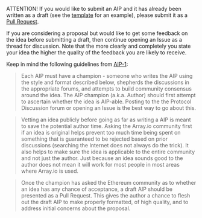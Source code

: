 
ATTENTION! If you would like to submit an AIP and it has already been written as a draft (see the [template](https://github.com/ethereum/AIPs/blob/master/eip-X.md) for an example), please submit it as a [Pull Request](https://github.com/arrayio/AIPs/pulls).

If you are considering a proposal but would like to get some feedback on the idea before submitting a draft, then continue opening an Issue as a thread for discussion.  Note that the more clearly and completely you state your idea the higher the quality of the feedback you are likely to receive.

Keep in mind the following guidelines from [AIP-1](https://github.com/arrayio/AIPs/blob/master/AIPS/AIP-1.md):

> Each AIP must have a champion - someone who writes the AIP using the style and format described below, shepherds the discussions in the appropriate forums, and attempts to build community consensus around the idea. The AIP champion (a.k.a. Author) should first attempt to ascertain whether the idea is AIP-able. Posting to the the Protocol Discussion forum or opening an Issue is the best way to go about this.

> Vetting an idea publicly before going as far as writing a AIP is meant to save the potential author time. Asking the Array.io community first if an idea is original helps prevent too much time being spent on something that is guaranteed to be rejected based on prior discussions (searching the Internet does not always do the trick). It also helps to make sure the idea is applicable to the entire community and not just the author. Just because an idea sounds good to the author does not mean it will work for most people in most areas where Array.io is used.

> Once the champion has asked the Ethereum community as to whether an idea has any chance of acceptance, a draft AIP should be presented as a Pull Request. This gives the author a chance to flesh out the draft AIP to make properly formatted, of high quality, and to address initial concerns about the proposal.
